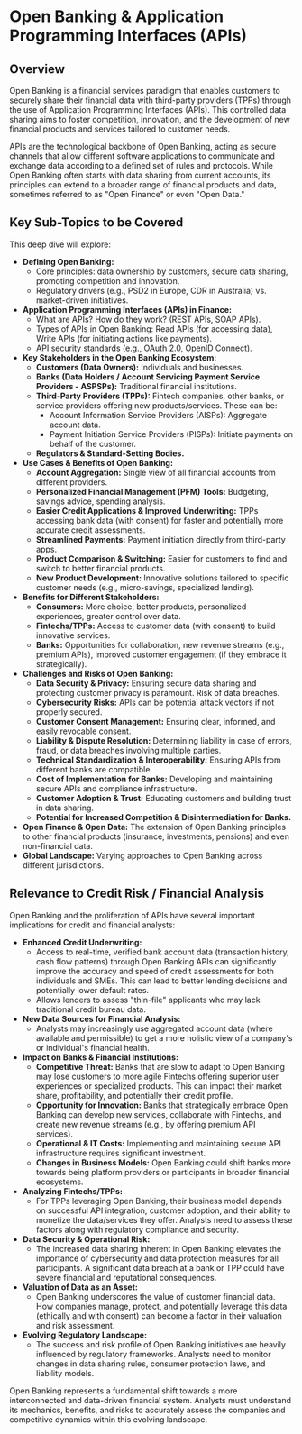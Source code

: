 # Open Banking & Application Programming Interfaces (APIs)

## Overview

Open Banking is a financial services paradigm that enables customers to securely share their financial data with third-party providers (TPPs) through the use of Application Programming Interfaces (APIs). This controlled data sharing aims to foster competition, innovation, and the development of new financial products and services tailored to customer needs.

APIs are the technological backbone of Open Banking, acting as secure channels that allow different software applications to communicate and exchange data according to a defined set of rules and protocols. While Open Banking often starts with data sharing from current accounts, its principles can extend to a broader range of financial products and data, sometimes referred to as "Open Finance" or even "Open Data."

## Key Sub-Topics to be Covered

This deep dive will explore:

*   **Defining Open Banking:**
    *   Core principles: data ownership by customers, secure data sharing, promoting competition and innovation.
    *   Regulatory drivers (e.g., PSD2 in Europe, CDR in Australia) vs. market-driven initiatives.
*   **Application Programming Interfaces (APIs) in Finance:**
    *   What are APIs? How do they work? (REST APIs, SOAP APIs).
    *   Types of APIs in Open Banking: Read APIs (for accessing data), Write APIs (for initiating actions like payments).
    *   API security standards (e.g., OAuth 2.0, OpenID Connect).
*   **Key Stakeholders in the Open Banking Ecosystem:**
    *   **Customers (Data Owners):** Individuals and businesses.
    *   **Banks (Data Holders / Account Servicing Payment Service Providers - ASPSPs):** Traditional financial institutions.
    *   **Third-Party Providers (TPPs):** Fintech companies, other banks, or service providers offering new products/services. These can be:
        *   Account Information Service Providers (AISPs): Aggregate account data.
        *   Payment Initiation Service Providers (PISPs): Initiate payments on behalf of the customer.
    *   **Regulators & Standard-Setting Bodies.**
*   **Use Cases & Benefits of Open Banking:**
    *   **Account Aggregation:** Single view of all financial accounts from different providers.
    *   **Personalized Financial Management (PFM) Tools:** Budgeting, savings advice, spending analysis.
    *   **Easier Credit Applications & Improved Underwriting:** TPPs accessing bank data (with consent) for faster and potentially more accurate credit assessments.
    *   **Streamlined Payments:** Payment initiation directly from third-party apps.
    *   **Product Comparison & Switching:** Easier for customers to find and switch to better financial products.
    *   **New Product Development:** Innovative solutions tailored to specific customer needs (e.g., micro-savings, specialized lending).
*   **Benefits for Different Stakeholders:**
    *   **Consumers:** More choice, better products, personalized experiences, greater control over data.
    *   **Fintechs/TPPs:** Access to customer data (with consent) to build innovative services.
    *   **Banks:** Opportunities for collaboration, new revenue streams (e.g., premium APIs), improved customer engagement (if they embrace it strategically).
*   **Challenges and Risks of Open Banking:**
    *   **Data Security & Privacy:** Ensuring secure data sharing and protecting customer privacy is paramount. Risk of data breaches.
    *   **Cybersecurity Risks:** APIs can be potential attack vectors if not properly secured.
    *   **Customer Consent Management:** Ensuring clear, informed, and easily revocable consent.
    *   **Liability & Dispute Resolution:** Determining liability in case of errors, fraud, or data breaches involving multiple parties.
    *   **Technical Standardization & Interoperability:** Ensuring APIs from different banks are compatible.
    *   **Cost of Implementation for Banks:** Developing and maintaining secure APIs and compliance infrastructure.
    *   **Customer Adoption & Trust:** Educating customers and building trust in data sharing.
    *   **Potential for Increased Competition & Disintermediation for Banks.**
*   **Open Finance & Open Data:** The extension of Open Banking principles to other financial products (insurance, investments, pensions) and even non-financial data.
*   **Global Landscape:** Varying approaches to Open Banking across different jurisdictions.

## Relevance to Credit Risk / Financial Analysis

Open Banking and the proliferation of APIs have several important implications for credit and financial analysts:

*   **Enhanced Credit Underwriting:**
    *   Access to real-time, verified bank account data (transaction history, cash flow patterns) through Open Banking APIs can significantly improve the accuracy and speed of credit assessments for both individuals and SMEs. This can lead to better lending decisions and potentially lower default rates.
    *   Allows lenders to assess "thin-file" applicants who may lack traditional credit bureau data.
*   **New Data Sources for Financial Analysis:**
    *   Analysts may increasingly use aggregated account data (where available and permissible) to get a more holistic view of a company's or individual's financial health.
*   **Impact on Banks & Financial Institutions:**
    *   **Competitive Threat:** Banks that are slow to adapt to Open Banking may lose customers to more agile Fintechs offering superior user experiences or specialized products. This can impact their market share, profitability, and potentially their credit profile.
    *   **Opportunity for Innovation:** Banks that strategically embrace Open Banking can develop new services, collaborate with Fintechs, and create new revenue streams (e.g., by offering premium API services).
    *   **Operational & IT Costs:** Implementing and maintaining secure API infrastructure requires significant investment.
    *   **Changes in Business Models:** Open Banking could shift banks more towards being platform providers or participants in broader financial ecosystems.
*   **Analyzing Fintechs/TPPs:**
    *   For TPPs leveraging Open Banking, their business model depends on successful API integration, customer adoption, and their ability to monetize the data/services they offer. Analysts need to assess these factors along with regulatory compliance and security.
*   **Data Security & Operational Risk:**
    *   The increased data sharing inherent in Open Banking elevates the importance of cybersecurity and data protection measures for all participants. A significant data breach at a bank or TPP could have severe financial and reputational consequences.
*   **Valuation of Data as an Asset:**
    *   Open Banking underscores the value of customer financial data. How companies manage, protect, and potentially leverage this data (ethically and with consent) can become a factor in their valuation and risk assessment.
*   **Evolving Regulatory Landscape:**
    *   The success and risk profile of Open Banking initiatives are heavily influenced by regulatory frameworks. Analysts need to monitor changes in data sharing rules, consumer protection laws, and liability models.

Open Banking represents a fundamental shift towards a more interconnected and data-driven financial system. Analysts must understand its mechanics, benefits, and risks to accurately assess the companies and competitive dynamics within this evolving landscape.

